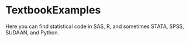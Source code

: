 # TextbookExamples
Here you can find statistical code in SAS, R, and sometimes STATA, SPSS, SUDAAN, and Python.
